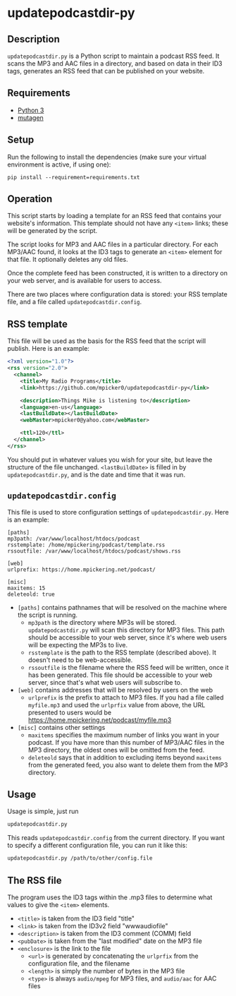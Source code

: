 updatepodcastdir-py
===================

Description
-----------
`updatepodcastdir.py` is a Python script to maintain a podcast RSS feed. It scans the MP3 and AAC files in a directory, and based on data in their ID3 tags, generates an RSS feed that can be published on your website.

Requirements
------------
* [Python 3](https://www.python.org)
* [mutagen](https://mutagen.readthedocs.io/en/latest/)

Setup
-----

Run the following to install the dependencies (make sure your virtual environment is active, if using one):

    pip install --requirement=requirements.txt

Operation
---------
This script starts by loading a template for an RSS feed that contains your website's information.  This template should not have any `<item>` links; these will be generated by the script.

The script looks for MP3 and AAC files in a particular directory.  For each MP3/AAC found, it looks at the ID3 tags to generate an `<item>` element for that file.  It optionally deletes any old files.

Once the complete feed has been constructed, it is written to a directory on your web server, and is available for users to access.

There are two places where configuration data is stored: your RSS template file, and a file called `updatepodcastdir.config`.

RSS template
------------
This file will be used as the basis for the RSS feed that the script will publish.  Here is an example:

```xml
<?xml version="1.0"?>
<rss version="2.0">
  <channel>
    <title>My Radio Programs</title>
    <link>https://github.com/mpicker0/updatepodcastdir-py</link>

    <description>Things Mike is listening to</description>
    <language>en-us</language>
    <lastBuildDate></lastBuildDate>
    <webMaster>mpicker0@yahoo.com</webMaster>

    <ttl>120</ttl>
  </channel>
</rss>
```

You should put in whatever values you wish for your site, but leave the structure of the file unchanged. `<lastBuildDate>` is filled in by `updatepodcastdir.py`, and is the date and time that it was run.

`updatepodcastdir.config`
-------------------------
This file is used to store configuration settings of `updatepodcastdir.py`.  Here is an example:

```
[paths]
mp3path: /var/www/localhost/htdocs/podcast
rsstemplate: /home/mpickering/podcast/template.rss
rssoutfile: /var/www/localhost/htdocs/podcast/shows.rss

[web]
urlprefix: https://home.mpickering.net/podcast/

[misc]
maxitems: 15
deleteold: true
```

* `[paths]` contains pathnames that will be resolved on the machine where the script is running.
  * `mp3path` is the directory where MP3s will be stored. `updatepodcastdir.py` will scan this directory for MP3 files.  This path should be accessible to your web server, since it's where web users will be expecting the MP3s to live.
  * `rsstemplate` is the path to the RSS template (described above).  It doesn't need to be web-accessible.
  * `rssoutfile` is the filename where the RSS feed will be written, once it has been generated.  This file should be accessible to your web server, since that's what web users will subscribe to.
* `[web]` contains addresses that will be resolved by users on the web
  * `urlprefix` is the prefix to attach to MP3 files. If you had a file called `myfile.mp3` and used the `urlprfix` value from above, the URL presented to users would be <a href="https://home.mpickering.net/podcast/myfile.mp3">https://home.mpickering.net/podcast/myfile.mp3</a>
* `[misc]` contains other settings
  * `maxitems` specifies the maximum number of links you want in your podcast.  If you have more than this number of MP3/AAC files in the MP3 directory, the oldest ones will be omitted from the feed.
  * `deleteold` says that in addition to excluding items beyond `maxitems` from the generated feed, you also want to delete them from the MP3 directory.

Usage
-----
Usage is simple, just run
``` bash
updatepodcastdir.py
```

This reads `updatepodcastdir.config` from the current directory. If you want to specify a different configuration file, you can run it like this:
``` bash
updatepodcastdir.py /path/to/other/config.file
```

The RSS file
------------
The program uses the ID3 tags within the .mp3 files to determine what values to give the `<item>` elements.

* `<title>` is taken from the ID3 field "title"
* `<link>` is taken from the ID3v2 field "wwwaudiofile"
* `<description>` is taken from the ID3 comment (COMM) field
* `<pubDate>` is taken from the "last modified" date on the MP3 file
* `<enclosure>` is the link to the file
  * `<url>` is generated by concatenating the `urlprfix` from the configuration file, and the filename
  * `<length>` is simply the number of bytes in the MP3 file
  * `<type>` is always `audio/mpeg` for MP3 files, and `audio/aac` for AAC files
